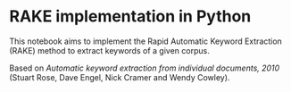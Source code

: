 # RAKE implementation in Python

This notebook aims to implement the Rapid Automatic Keyword Extraction (RAKE) method to extract keywords of a given corpus.

Based on  _Automatic keyword extraction from individual documents, 2010_  (Stuart Rose, Dave Engel, Nick Cramer and Wendy Cowley).
